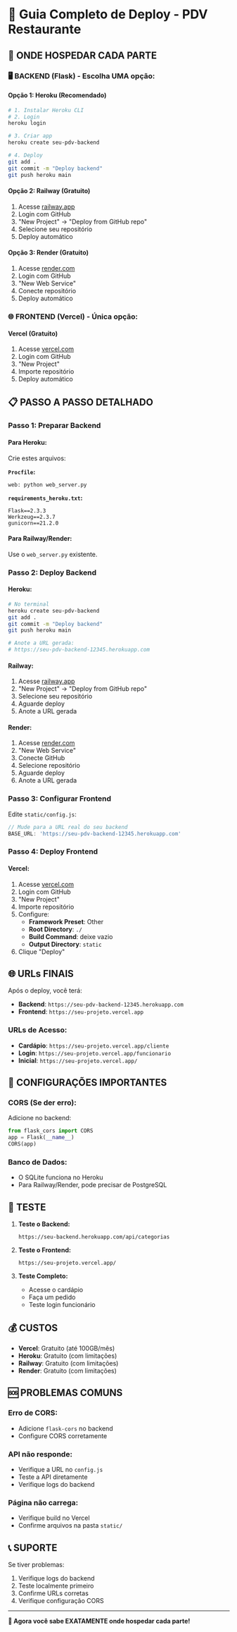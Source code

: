 # 🚀 Guia Completo de Deploy - PDV Restaurante

## 📍 **ONDE HOSPEDAR CADA PARTE**

### 🖥️ **BACKEND (Flask) - Escolha UMA opção:**

#### **Opção 1: Heroku (Recomendado)**
```bash
# 1. Instalar Heroku CLI
# 2. Login
heroku login

# 3. Criar app
heroku create seu-pdv-backend

# 4. Deploy
git add .
git commit -m "Deploy backend"
git push heroku main
```

#### **Opção 2: Railway (Gratuito)**
1. Acesse [railway.app](https://railway.app)
2. Login com GitHub
3. "New Project" → "Deploy from GitHub repo"
4. Selecione seu repositório
5. Deploy automático

#### **Opção 3: Render (Gratuito)**
1. Acesse [render.com](https://render.com)
2. Login com GitHub
3. "New Web Service"
4. Conecte repositório
5. Deploy automático

### 🌐 **FRONTEND (Vercel) - Única opção:**

#### **Vercel (Gratuito)**
1. Acesse [vercel.com](https://vercel.com)
2. Login com GitHub
3. "New Project"
4. Importe repositório
5. Deploy automático

## 📋 **PASSO A PASSO DETALHADO**

### **Passo 1: Preparar Backend**

#### **Para Heroku:**
Crie estes arquivos:

**`Procfile`:**
```
web: python web_server.py
```

**`requirements_heroku.txt`:**
```
Flask==2.3.3
Werkzeug==2.3.7
gunicorn==21.2.0
```

#### **Para Railway/Render:**
Use o `web_server.py` existente.

### **Passo 2: Deploy Backend**

#### **Heroku:**
```bash
# No terminal
heroku create seu-pdv-backend
git add .
git commit -m "Deploy backend"
git push heroku main

# Anote a URL gerada:
# https://seu-pdv-backend-12345.herokuapp.com
```

#### **Railway:**
1. Acesse [railway.app](https://railway.app)
2. "New Project" → "Deploy from GitHub repo"
3. Selecione seu repositório
4. Aguarde deploy
5. Anote a URL gerada

#### **Render:**
1. Acesse [render.com](https://render.com)
2. "New Web Service"
3. Conecte GitHub
4. Selecione repositório
5. Aguarde deploy
6. Anote a URL gerada

### **Passo 3: Configurar Frontend**

Edite `static/config.js`:
```javascript
// Mude para a URL real do seu backend
BASE_URL: 'https://seu-pdv-backend-12345.herokuapp.com'
```

### **Passo 4: Deploy Frontend**

#### **Vercel:**
1. Acesse [vercel.com](https://vercel.com)
2. Login com GitHub
3. "New Project"
4. Importe repositório
5. Configure:
   - **Framework Preset**: Other
   - **Root Directory**: `./`
   - **Build Command**: deixe vazio
   - **Output Directory**: `static`
6. Clique "Deploy"

## 🌐 **URLs FINAIS**

Após o deploy, você terá:

- **Backend**: `https://seu-pdv-backend-12345.herokuapp.com`
- **Frontend**: `https://seu-projeto.vercel.app`

### **URLs de Acesso:**
- **Cardápio**: `https://seu-projeto.vercel.app/cliente`
- **Login**: `https://seu-projeto.vercel.app/funcionario`
- **Inicial**: `https://seu-projeto.vercel.app/`

## 🔧 **CONFIGURAÇÕES IMPORTANTES**

### **CORS (Se der erro):**
Adicione no backend:
```python
from flask_cors import CORS
app = Flask(__name__)
CORS(app)
```

### **Banco de Dados:**
- O SQLite funciona no Heroku
- Para Railway/Render, pode precisar de PostgreSQL

## 🧪 **TESTE**

1. **Teste o Backend:**
   ```
   https://seu-backend.herokuapp.com/api/categorias
   ```

2. **Teste o Frontend:**
   ```
   https://seu-projeto.vercel.app/
   ```

3. **Teste Completo:**
   - Acesse o cardápio
   - Faça um pedido
   - Teste login funcionário

## 💰 **CUSTOS**

- **Vercel**: Gratuito (até 100GB/mês)
- **Heroku**: Gratuito (com limitações)
- **Railway**: Gratuito (com limitações)
- **Render**: Gratuito (com limitações)

## 🆘 **PROBLEMAS COMUNS**

### **Erro de CORS:**
- Adicione `flask-cors` no backend
- Configure CORS corretamente

### **API não responde:**
- Verifique a URL no `config.js`
- Teste a API diretamente
- Verifique logs do backend

### **Página não carrega:**
- Verifique build no Vercel
- Confirme arquivos na pasta `static/`

## 📞 **SUPORTE**

Se tiver problemas:
1. Verifique logs do backend
2. Teste localmente primeiro
3. Confirme URLs corretas
4. Verifique configuração CORS

---

**🎉 Agora você sabe EXATAMENTE onde hospedar cada parte!** 